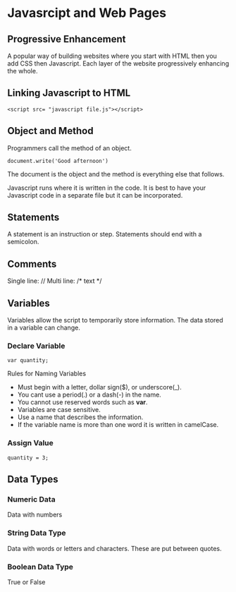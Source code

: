 # Javasrcipt and Web Pages
## Progressive Enhancement
A popular way of building websites where you start with HTML then you add CSS then Javascript. Each layer of the website progressively enhancing the whole.
## Linking Javascript to HTML
``` 
<script src= "javascript file.js"></script>
```
## Object and Method
Programmers call the method of an object.
```
document.write('Good afternoon')
```
The document is the object and the method is everything else that follows.

Javascript runs where it is written in the code. It is best to have your Javascript code in a separate file but it can be incorporated. 
## Statements
A statement is an instruction or step. Statements should end with a semicolon.
## Comments
Single line: //
Multi line: /* text */
## Variables
Variables allow the script to temporarily store information. The data stored in a variable can change.
### Declare Variable
```
var quantity;
```
Rules for Naming Variables

- Must begin with a letter, dollar sign($), or underscore(_).
- You cant use a period(.) or a dash(-) in the name.
- You cannot use reserved words such as **var**.
- Variables are case sensitive. 
- Use a name that describes the information.
- If the variable name is more than one word it is written in camelCase.
### Assign Value
```
quantity = 3;
```
## Data Types
### Numeric Data
Data with numbers
### String Data Type
Data with words or letters and characters. These are put between quotes.
### Boolean Data Type
True or False


